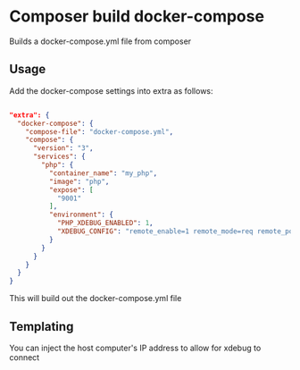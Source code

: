# Composer build docker-compose

Builds a docker-compose.yml file from composer

## Usage

Add the docker-compose settings into extra as follows:

```json

"extra": {
  "docker-compose": {
    "compose-file": "docker-compose.yml",
    "compose": {
      "version": "3",
      "services": {
        "php": {
          "container_name": "my_php",
          "image": "php",
          "expose": [
            "9001"
          ],
          "environment": {
            "PHP_XDEBUG_ENABLED": 1,
            "XDEBUG_CONFIG": "remote_enable=1 remote_mode=req remote_port=9001 remote_connect_back=0 remote_host={{ HOST_IP }}"
          }
        }
      }
    }
  }
}
```

This will build out the docker-compose.yml file 

## Templating 

You can inject the host computer's IP address to allow for xdebug to connect 